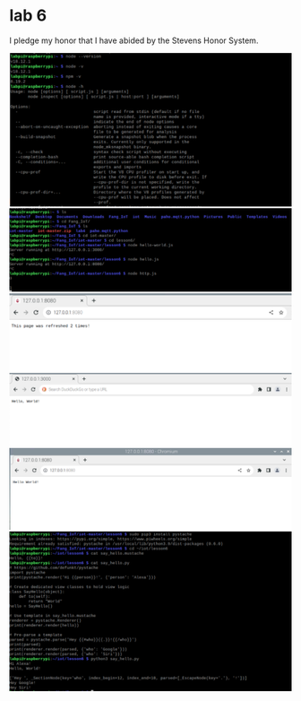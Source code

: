 # lab 6
I pledge my honor that I have abided by the Stevens Honor System. 


![](media/1.png)
![](media/2.png)
![](media/3.png)
![](media/4.png)
![](media/5.png)
![](media/6.png)

